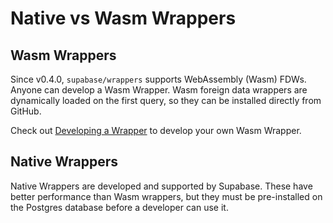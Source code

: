 # Native vs Wasm Wrappers

## Wasm Wrappers

Since v0.4.0, `supabase/wrappers` supports WebAssembly (Wasm) FDWs. Anyone can develop a Wasm Wrapper. Wasm foreign data wrappers are dynamically loaded on the first query, so they can be installed directly from GitHub.

Check out [Developing a Wrapper](/wrappers/contributing/wrappers/#wasm-wrappers) to develop your own Wasm Wrapper.

## Native Wrappers

Native Wrappers are developed and supported by Supabase. These have better performance than Wasm wrappers, but they must be pre-installed on the Postgres database before a developer can use it.
